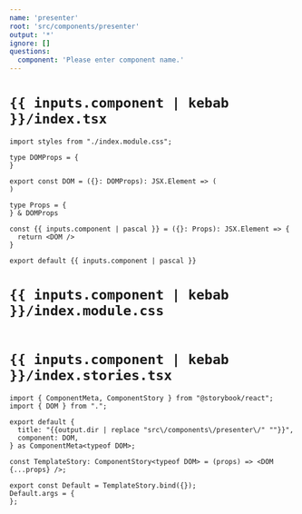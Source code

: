 ```yaml
---
name: 'presenter'
root: 'src/components/presenter'
output: '*'
ignore: []
questions:
  component: 'Please enter component name.'
---
```


# `{{ inputs.component | kebab }}/index.tsx`

```tsx
import styles from "./index.module.css";

type DOMProps = {
}

export const DOM = ({}: DOMProps): JSX.Element => (
)

type Props = {
} & DOMProps

const {{ inputs.component | pascal }} = ({}: Props): JSX.Element => {
  return <DOM />
}

export default {{ inputs.component | pascal }}
```

# `{{ inputs.component | kebab }}/index.module.css`

```css
```

# `{{ inputs.component | kebab }}/index.stories.tsx`

```tsx
import { ComponentMeta, ComponentStory } from "@storybook/react";
import { DOM } from ".";

export default {
  title: "{{output.dir | replace "src\/components\/presenter\/" ""}}",
  component: DOM,
} as ComponentMeta<typeof DOM>;

const TemplateStory: ComponentStory<typeof DOM> = (props) => <DOM {...props} />;

export const Default = TemplateStory.bind({});
Default.args = {
};
```
